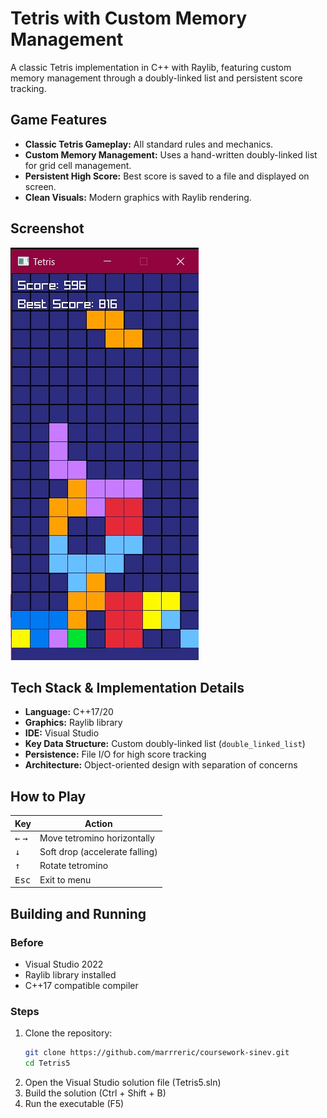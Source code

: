 # Tetris with Custom Memory Management

A classic Tetris implementation in C++ with Raylib, featuring custom memory management through a doubly-linked list and persistent score tracking.

## Game Features

*   **Classic Tetris Gameplay:** All standard rules and mechanics.
*   **Custom Memory Management:** Uses a hand-written doubly-linked list for grid cell management.
*   **Persistent High Score:** Best score is saved to a file and displayed on screen.
*   **Clean Visuals:** Modern graphics with Raylib rendering.

## Screenshot

![Gameplay Screenshot](https://github.com/marrreric/coursework-sinev/blob/main/TETRIS.jpg?raw=true)


## Tech Stack & Implementation Details

*   **Language:** C++17/20
*   **Graphics:** Raylib library
*   **IDE:** Visual Studio
*   **Key Data Structure:** Custom doubly-linked list (`double_linked_list`)
*   **Persistence:** File I/O for high score tracking
*   **Architecture:** Object-oriented design with separation of concerns

## How to Play

| Key           | Action                          |
|---------------|---------------------------------|
| <kbd>←</kbd> <kbd>→</kbd> | Move tetromino horizontally     |
| <kbd>↓</kbd>  | Soft drop (accelerate falling)  |
| <kbd>↑</kbd>  | Rotate tetromino                |
| <kbd>Esc</kbd> | Exit to menu                    |

## Building and Running

### Before
*   Visual Studio 2022
*   Raylib library installed
*   C++17 compatible compiler

### Steps
1. Clone the repository:
    ```bash
    git clone https://github.com/marrreric/coursework-sinev.git
    cd Tetris5
    ```
2. Open the Visual Studio solution file (Tetris5.sln)
3. Build the solution (Ctrl + Shift + B)
4. Run the executable (F5)